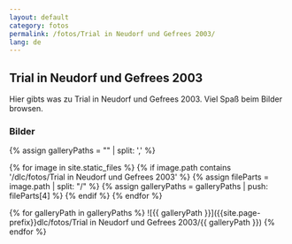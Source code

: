 ```yaml
---
layout: default
category: fotos
permalink: /fotos/Trial in Neudorf und Gefrees 2003/
lang: de
---
```


## Trial in Neudorf und Gefrees 2003

Hier gibts was zu Trial in Neudorf und Gefrees 2003. Viel Spaß beim Bilder browsen.

### Bilder
{% assign galleryPaths = "" | split: ',' %}

{% for image in site.static_files %}
{% if image.path contains '/dlc/fotos/Trial in Neudorf und Gefrees 2003' %}
        {% assign fileParts = image.path | split: "/" %}
        {% assign galleryPaths = galleryPaths | push: fileParts[4] %}
{% endif %}
{% endfor %}

{% for galleryPath in galleryPaths %}
![{{ galleryPath }}]({{site.page-prefix}}dlc/fotos/Trial in Neudorf und Gefrees 2003/{{ galleryPath }})
{% endfor %}
